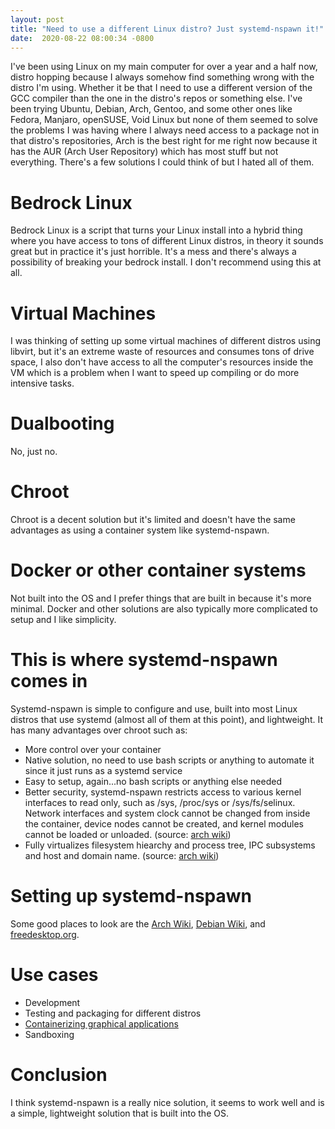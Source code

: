 ```yaml
---
layout:	post
title: "Need to use a different Linux distro? Just systemd-nspawn it!"
date:  2020-08-22 08:00:34 -0800
---
```


I've been using Linux on my main computer for over a year and a half now, distro hopping because I always somehow find something wrong with the distro I'm using. Whether it be that I need to use a different version of the GCC compiler than the one in the distro's repos or something else. I've been trying Ubuntu, Debian, Arch, Gentoo, and some other ones like Fedora, Manjaro, openSUSE, Void Linux but none of them seemed to solve the problems I was having where I always need access to a package not in that distro's repositories, Arch is the best right for me right now because it has the AUR (Arch User Repository) which has most stuff but not everything. There's a few solutions I could think of but I hated all of them.

# **Bedrock Linux**
Bedrock Linux is a script that turns your Linux install into a hybrid thing where you have access to tons of different Linux distros, in theory it sounds great but in practice it's just horrible. It's a mess and there's always a possibility of breaking your bedrock install. I don't recommend using this at all.

# **Virtual Machines**
I was thinking of setting up some virtual machines of different distros using libvirt, but it's an extreme waste of resources and consumes tons of drive space, I also don't have access to all the computer's resources inside the VM which is a problem when I want to speed up compiling or do more intensive tasks.

# **Dualbooting**
No, just no.

# **Chroot**
Chroot is a decent solution but it's limited and doesn't have the same advantages as using a container system like systemd-nspawn.

# **Docker or other container systems**
Not built into the OS and I prefer things that are built in because it's more minimal. Docker and other solutions are also typically more complicated to setup and I like simplicity.

# **This is where systemd-nspawn comes in**
Systemd-nspawn is simple to configure and use, built into most Linux distros that use systemd (almost all of them at this point), and lightweight. It has many advantages over chroot such as:
* More control over your container
* Native solution, no need to use bash scripts or anything to automate it since it just runs as a systemd service
* Easy to setup, again...no bash scripts or anything else needed
* Better security, systemd-nspawn restricts access to various kernel interfaces to read only, such as /sys, /proc/sys or /sys/fs/selinux. Network interfaces and system clock cannot be changed from inside the container, device nodes cannot be created, and kernel modules cannot be loaded or unloaded. (source: [arch wiki](https://wiki.archlinux.org/index.php/Systemd-nspawn))
* Fully virtualizes filesystem hiearchy and process tree, IPC subsystems and host and domain name. (source: [arch wiki](https://wiki.archlinux.org/index.php/Systemd-nspawn))

# **Setting up systemd-nspawn**
Some good places to look are the [Arch Wiki](https://wiki.archlinux.org/index.php/Systemd-nspawn), [Debian Wiki](https://wiki.debian.org/nspawn), and [freedesktop.org](https://www.freedesktop.org/software/systemd/man/systemd-nspawn.html).

# **Use cases**
* Development
* Testing and packaging for different distros
* [Containerizing graphical applications](https://ramsdenj.com/2016/09/23/containerizing-graphical-applications-on-linux-with-systemd-nspawn.html)
* Sandboxing

# **Conclusion**
I think systemd-nspawn is a really nice solution, it seems to work well and is a simple, lightweight solution that is built into the OS.
